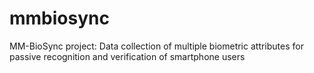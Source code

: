 # mmbiosync
MM-BioSync project: Data collection of multiple biometric attributes for passive recognition and verification of smartphone users
